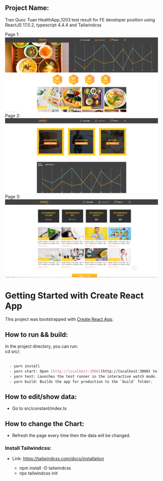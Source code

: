 ## Project Name:
Tran Quoc Tuan HealthApp_1203 test result for FE developer position using ReactJS 17.0.2, typescript 4.4.4 and Tailwindcss

  Page 1:
  ![Home](src/frontend-images/my_page_1.png)
  Page 2:
  ![Home](src/frontend-images/my_page_2.png)
  Page 3:
  ![Home](src/frontend-images/my_page_3.png)

# Getting Started with Create React App

This project was bootstrapped with [Create React App](https://github.com/facebook/create-react-app).

## How to run && build:

In the project directory, you can run:\
cd src/:

```bash

  - yarn install
  - yarn start: Open [http://localhost:3000](http://localhost:3000) to view it in your browser.
  - yarn test: Launches the test runner in the interactive watch mode.
  - yarn build: Builds the app for production to the `build` folder.
```

## How to edit/show data:

- Go to src/constant/index.ts

## How to change the Chart:

- Refresh the page every time then the data will be changed.

### Install Tailwindcss:

- Link: https://tailwindcss.com/docs/installation

  - npm install -D tailwindcss
  - npx tailwindcss init
